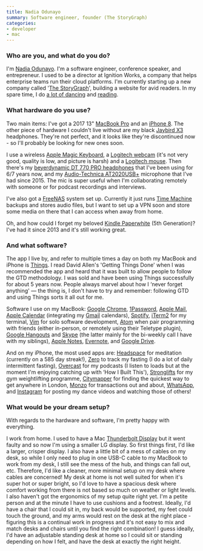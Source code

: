 ```yaml
---
title: Nadia Odunayo
summary: Software engineer, founder (The StoryGraph)
categories:
- developer
- mac
---
```


### Who are you, and what do you do?

I'm [Nadia Odunayo](http://www.nadiaodunayo.com/ "Nadia's website."). I'm a software engineer, conference speaker, and entrepreneur. I used to be a director at Ignition Works, a company that helps enterprise teams run their cloud platforms. I'm currently starting up a new company called '[The StoryGraph](https://www.thestorygraph.com/ "Nadia's website for avid readers.")', building a website for avid readers. In my spare time, I do [a lot of dancing](https://www.instagram.com/nodunayo/ "Nadia's Instagram account.") and [reading](https://www.goodreads.com/user/show/10407617-nadia "Nadia's Goodreads account.").

### What hardware do you use?

Two main items: I've got a 2017 13" [MacBook Pro][macbook-pro] and an [iPhone 8][iphone-8]. The other piece of hardware I couldn't live without are my black [Jaybird X3][x3] headphones. They're not perfect, and it looks like they're discontinued now - so I'll probably be looking for new ones soon.

I use a wireless [Apple Magic Keyboard][magic-keyboard], a [Logitech webcam][c270-hd] (it's not very good, quality is low, and picture is harsh) and a [Logitech mouse][ls1]. Then there's my [beyerdynamic DT 770 PRO headphones][dt-770-pro] that I've been using for 6/7 years now, and my [Audio-Technica AT2020USB+][at2020usb-plus] microphone that I've had since 2015. The mic is super useful when I'm collaborating remotely with someone or for podcast recordings and interviews.

I've also got a [FreeNAS][] system set up. Currently it just runs [Time Machine][time-machine] backups and stores audio files, but I want to set up a VPN soon and store some media on there that I can access when away from home.

Oh, and how could I forget my beloved [Kindle Paperwhite][kindle-paperwhite] (5th Generation)? I've had it since 2013 and it's still working great.

### And what software?

The app I live by, and refer to multiple times a day on both my MacBook and iPhone is [Things][]. I read David Allen's 'Getting Things Done' when I was recommended the app and heard that it was built to allow people to follow the GTD methodology. I was sold and have been using Things successfully for about 5 years now. People always marvel about how I ‘never forget anything' — the thing is, I don't have to try and remember: following GTD and using Things sorts it all out for me.

Software I use on my MacBook: [Google Chrome][chrome], [1Password][], [Apple Mail][mail], [Apple Calendar][calendar] (integrating my [Gmail][] calendars), [Spotify][], [iTerm2][] for my terminal, [Vim][] for solo software development, [Atom][] when pair programming with friends (either in-person, or remotely using their Teletype plugin), [Google Hangouts][google-hangouts] and [Skype][] (the latter mainly for the bi-weekly call I have with my siblings), [Apple Notes][notes], [Evernote][], and [Google Drive][google-drive].

And on my iPhone, the most used apps are: [Headspace][headspace-meditation-ios] for meditation (currently on a 585 day streak!), [Zero][zero-ios] to track my fasting (I do a lot of daily intermittent fasting), [Overcast][overcast-ios] for my podcasts (I listen to loads but at the moment I'm enjoying catching up with ‘How I Built This'), [Stronglifts][stronglifts-ios] for my gym weightlifting programme, [Citymapper][citymapper-ios] for finding the quickest way to get anywhere in London, [Monzo][monzo-ios] for transactions out and about, [WhatsApp][whatsapp-ios], and [Instagram][instagram-ios] for posting my dance videos and watching those of others!

### What would be your dream setup?

With regards to the hardware and software, I'm pretty happy with everything. 

I work from home. I used to have a Mac [Thunderbolt Display][thunderbolt-display] but it went faulty and so now I'm using a smaller LG display. So first things first, I'd like a larger, crisper display. I also have a little bit of a mess of cables on my desk, so while I only need to plug in one USB-C cable to my MacBook to work from my desk, I still see the mess of the hub, and things can fall out, etc. Therefore, I'd like a cleaner, more minimal setup on my desk where cables are concerned! My desk at home is not well suited for when it's super hot or super bright, so I'd love to have a spacious desk where comfort working from there is not based so much on weather or light levels. I also haven't got the ergonomics of my setup quite right yet. I'm a petite person and at the minute I have to use cushions and a footrest. Ideally, I'd have a chair that I could sit in, my back would be supported, my feet could touch the ground, and my arms would rest on the desk at the right place - figuring this is a continual work in progress and it's not easy to mix and match desks and chairs until you find the right combination! I guess ideally, I'd have an adjustable standing desk at home so I could sit or standing depending on how I felt, and have the desk at exactly the right height.

[at2020usb-plus]: https://www.audio-technica.com/cms/wired_mics/5879a6ca22e5aa7e/index.html "A USB condenser microphone."
[c270-hd]: https://www.logitech.com/en-us/product/hd-webcam-c270 "A webcam."
[dt-770-pro]: https://north-america.beyerdynamic.com/shop/hah/headphones-and-headsets/studio-and-stage/studio-headphones/dt-770-pro.html "Closed headphones."
[iphone-8]: https://en.wikipedia.org/wiki/IPhone_8 "A 4.7 inch smartphone."
[kindle-paperwhite]: https://www.amazon.com/Kindle-Paperwhite-Touch-light/dp/B007OZNZG0 "An e-book reader with a book-like screen."
[ls1]: https://support.logitech.com/en_us/product/ls1-laser-mouse "A laser mouse."
[macbook-pro]: https://www.apple.com/macbook-pro/ "A laptop."
[magic-keyboard]: https://en.wikipedia.org/wiki/Magic_Keyboard "A wireless keyboard."
[thunderbolt-display]: https://www.apple.com/displays/ "A Thunderbolt-powered monitor."
[x3]: https://www.jaybirdsport.com/en-au/x3-bluetooth-headphones.html#985-000616 "Wireless sports earphones."
[1password]: https://1password.com "Password management software for Mac OS X."
[atom]: https://atom.io/ "A text editor based on web technology."
[calendar]: https://en.wikipedia.org/wiki/Calendar_(Apple) "The calendar software included with macOS."
[chrome]: https://www.google.com/intl/en/chrome/browser/ "A WebKit-based browser, where each tab runs in its own thread."
[citymapper-ios]: https://itunes.apple.com/gb/app/citymapper-london-public-transport/id469463298 "A city transport app."
[evernote]: https://evernote.com/ "Online software for capturing notes."
[freenas]: https://www.freenas.org/ "Network Attached Storage software."
[gmail]: https://mail.google.com/mail/ "Web-based email."
[google-drive]: https://drive.google.com/ "A cloud storage service."
[google-hangouts]: https://hangouts.google.com/ "A voice, video and text chat service."
[headspace-meditation-ios]: https://www.headspace.com/ "A guided meditation app for iOS."
[instagram-ios]: https://itunes.apple.com/us/app/instagram/id389801252 "A photo taking/sharing app."
[iterm2]: https://iterm2.com/ "An alternative terminal application for Mac OS X."
[mail]: https://en.wikipedia.org/wiki/Mail_(application) "The default Mac OS X mail client."
[monzo-ios]: https://itunes.apple.com/us/app/monzo/id1052238659 "A banking app."
[notes]: https://en.wikipedia.org/wiki/Notes_(Apple) "A note-taking application included with Mac OS X."
[overcast-ios]: https://itunes.apple.com/us/app/overcast-podcast-player/id888422857 "A podcast app."
[skype]: https://www.skype.com/en/ "Voice and video chat software."
[spotify]: https://www.spotify.com/us/ "A music streaming service."
[stronglifts-ios]: https://itunes.apple.com/gb/app/stronglifts-gym-workout-log/id488580022 "A weightlifting strength tracker app."
[things]: https://culturedcode.com/things/ "A task management application for the Mac."
[time-machine]: https://en.wikipedia.org/wiki/Time_Machine_(Mac_OS) "Backup software for the masses, included with Mac OS X 10.5."
[vim]: https://www.vim.org/ "A command-line text editor."
[whatsapp-ios]: https://itunes.apple.com/app/whatsapp-messenger/id310633997 "A cross-platform chat client for iOS."
[zero-ios]: https://itunes.apple.com/us/app/zero-fasting-tracker/id1168348542 "A fasting tracker app."
